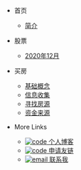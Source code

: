 <!-- docs/_sidebar.md -->
- 首页
  - [简介](notes/note.md)

- 股票
  - [2020年12月](money/202012.md)


- 买房
  - [基础概念](house/base_note.md)
  - [信息收集](house/info.md)
  - [寻找房源](house/houses.md)
  - [资金来源](house/money.md)

- More Links
   - [![code](https://icongr.am/clarity/link.svg?size=16&color=808080) 个人博客](https://blog.mikeoperfect.com)
   - [![code](https://icongr.am/clarity/boat.svg?size=16&color=808080) 申请友链](https://github.com/MikeoPerfect/mylife/issues)
   - [![email](https://icongr.am/fontawesome/envelope-o.svg?size=13&color=808080) 联系我](Mailto:davonxu@outlook.com)

